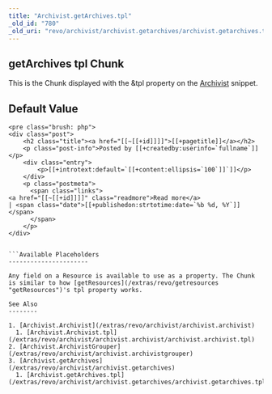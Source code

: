```yaml
---
title: "Archivist.getArchives.tpl"
_old_id: "780"
_old_uri: "revo/archivist/archivist.getarchives/archivist.getarchives.tpl"
---
```


getArchives tpl Chunk
---------------------

This is the Chunk displayed with the &tpl property on the [Archivist](/extras/revo/archivist/archivist.getarchives "Archivist.getArchives") snippet.

Default Value
-------------

```
<pre class="brush: php">
<div class="post">
    <h2 class="title"><a href="[[~[[+id]]]]">[[+pagetitle]]</a></h2>
    <p class="post-info">Posted by [[+createdby:userinfo=`fullname`]]</p>
    <div class="entry">
        <p>[[+introtext:default=`[[+content:ellipsis=`100`]]`]]</p>
    </div>
    <p class="postmeta">
      <span class="links">
<a href="[[~[[+id]]]]" class="readmore">Read more</a> 
| <span class="date">[[+publishedon:strtotime:date=`%b %d, %Y`]]</span>
      </span>
    </p>
</div>


```Available Placeholders
----------------------

Any field on a Resource is available to use as a property. The Chunk is similar to how [getResources](/extras/revo/getresources "getResources")'s tpl property works.

See Also
--------

1. [Archivist.Archivist](/extras/revo/archivist/archivist.archivist)
  1. [Archivist.Archivist.tpl](/extras/revo/archivist/archivist.archivist/archivist.archivist.tpl)
2. [Archivist.ArchivistGrouper](/extras/revo/archivist/archivist.archivistgrouper)
3. [Archivist.getArchives](/extras/revo/archivist/archivist.getarchives)
  1. [Archivist.getArchives.tpl](/extras/revo/archivist/archivist.getarchives/archivist.getarchives.tpl)